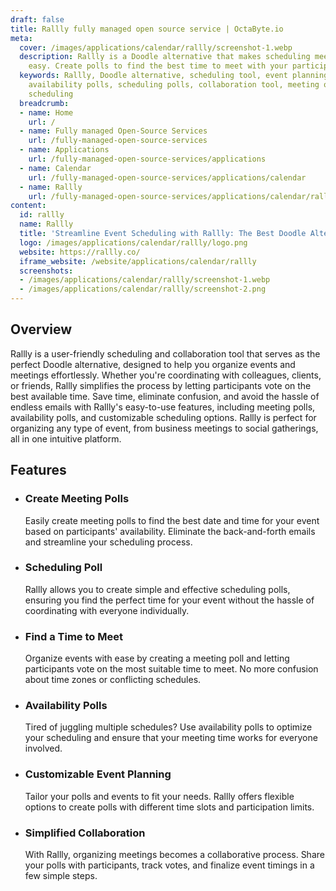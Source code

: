 ```yaml
---
draft: false
title: Rallly fully managed open source service | OctaByte.io
meta:
  cover: /images/applications/calendar/rallly/screenshot-1.webp
  description: Rallly is a Doodle alternative that makes scheduling meetings and events
    easy. Create polls to find the best time to meet with your participants.
  keywords: Rallly, Doodle alternative, scheduling tool, event planning, meeting polls,
    availability polls, scheduling polls, collaboration tool, meeting organizer, event
    scheduling
  breadcrumb:
  - name: Home
    url: /
  - name: Fully managed Open-Source Services
    url: /fully-managed-open-source-services
  - name: Applications
    url: /fully-managed-open-source-services/applications
  - name: Calendar
    url: /fully-managed-open-source-services/applications/calendar
  - name: Rallly
    url: /fully-managed-open-source-services/applications/calendar/rallly
content:
  id: rallly
  name: Rallly
  title: 'Streamline Event Scheduling with Rallly: The Best Doodle Alternative'
  logo: /images/applications/calendar/rallly/logo.png
  website: https://rallly.co/
  iframe_website: /website/applications/calendar/rallly
  screenshots:
  - /images/applications/calendar/rallly/screenshot-1.webp
  - /images/applications/calendar/rallly/screenshot-2.png
---
```


## Overview

Rallly is a user-friendly scheduling and collaboration tool that serves as the perfect Doodle alternative, designed to help you organize events and meetings effortlessly. Whether you're coordinating with colleagues, clients, or friends, Rallly simplifies the process by letting participants vote on the best available time. Save time, eliminate confusion, and avoid the hassle of endless emails with Rallly's easy-to-use features, including meeting polls, availability polls, and customizable scheduling options. Rallly is perfect for organizing any type of event, from business meetings to social gatherings, all in one intuitive platform.

## Features

- ### Create Meeting Polls

  Easily create meeting polls to find the best date and time for your event based on participants' availability. Eliminate the back-and-forth emails and streamline your scheduling process.

- ### Scheduling Poll

  Rallly allows you to create simple and effective scheduling polls, ensuring you find the perfect time for your event without the hassle of coordinating with everyone individually.

- ### Find a Time to Meet

  Organize events with ease by creating a meeting poll and letting participants vote on the most suitable time to meet. No more confusion about time zones or conflicting schedules.

- ### Availability Polls

  Tired of juggling multiple schedules? Use availability polls to optimize your scheduling and ensure that your meeting time works for everyone involved.

- ### Customizable Event Planning

  Tailor your polls and events to fit your needs. Rallly offers flexible options to create polls with different time slots and participation limits.

- ### Simplified Collaboration

  With Rallly, organizing meetings becomes a collaborative process. Share your polls with participants, track votes, and finalize event timings in a few simple steps.
